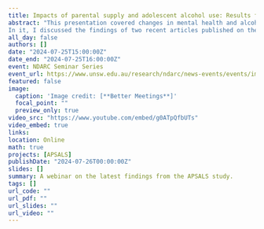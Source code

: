 ```yaml
---
title: Impacts of parental supply and adolescent alcohol use: Results from an 11-year study
abstract: "This presentation covered changes in mental health and alcohol-related harm for young Australians during COVID-19.
In it, I discussed the findings of two recent articles published on the Australian Parental Supply of Alcohol Longitudinal Study (APSALS) cohort, on changes in mental health and alcohol use/harms during the COVID-19 restrictions in mid 2020."
all_day: false
authors: []
date: "2024-07-25T15:00:00Z"
date_end: "2024-07-25T16:00:00Z"
event: NDARC Seminar Series
event_url: https://www.unsw.edu.au/research/ndarc/news-events/events/impacts-of-parental-supply-and-adolescent-alcohol-use
featured: false
image:
  caption: 'Image credit: [**Better Meetings**]'
  focal_point: ""
  preview_only: true
video_src: "https://www.youtube.com/embed/g0ATpQfbUTs"
video_embed: true
links:
location: Online
math: true
projects: [APSALS]
publishDate: "2024-07-26T00:00:00Z"
slides: []
summary: A webinar on the latest findings from the APSALS study.
tags: []
url_code: ""
url_pdf: ""
url_slides: ""
url_video: ""
---
```

